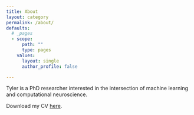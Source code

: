 ```yaml
---
title: About
layout: category
permalink: /about/
defaults:
  # _pages
  - scope:
      path: ""
      type: pages
    values:
      layout: single
      author_profile: false

---
```


Tyler is a PhD researcher interested in the intersection of machine learning and computational neuroscience.

Download my CV [here](/assets/Tyler_Banks_CV_Latest.pdf).
